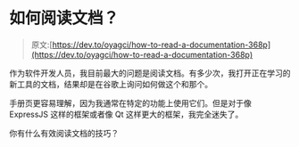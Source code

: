 # 如何阅读文档？

> 原文:[https://dev.to/oyagci/how-to-read-a-documentation-368p](https://dev.to/oyagci/how-to-read-a-documentation-368p)

作为软件开发人员，我目前最大的问题是阅读文档。有多少次，我打开正在学习的新工具的文档，结果却是在谷歌上询问如何做这个和那个。

手册页更容易理解，因为我通常在特定的功能上使用它们。但是对于像 ExpressJS 这样的框架或者像 Qt 这样更大的框架，我完全迷失了。

你有什么有效阅读文档的技巧？